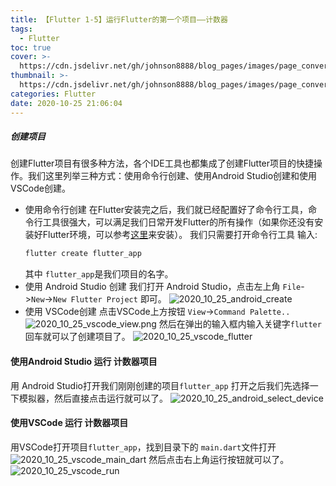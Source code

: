 ```yaml
---
title: 【Flutter 1-5】运行Flutter的第一个项目——计数器
tags:
  - Flutter
toc: true
cover: >-
  https://cdn.jsdelivr.net/gh/johnson8888/blog_pages/images/page_conver_flutter_blue.jpeg
thumbnail: >-
  https://cdn.jsdelivr.net/gh/johnson8888/blog_pages/images/page_conver_flutter_blue.jpeg
categories: Flutter
date: 2020-10-25 21:06:04
---
```



##### **创建项目**
创建Flutter项目有很多种方法，各个IDE工具也都集成了创建Flutter项目的快捷操作。我们这里列举三种方式：使用命令行创建、使用Android Studio创建和使用VSCode创建。
<!--more-->


- 使用命令行创建
在Flutter安装完之后，我们就已经配置好了命令行工具，命令行工具很强大，可以满足我们日常开发Flutter的所有操作（如果你还没有安装好Flutter环境，可以参考[这里](http://fulade.me/2020/09/28/windows-install-flutter/)来安装）。
我们只需要打开命令行工具 输入:
    ``` bash
    flutter create flutter_app
    ```
    其中 `flutter_app`是我们项目的名字。
- 使用 Android Studio 创建
我们打开 Android Studio，点击左上角 `File`->`New`->`New Flutter Project` 即可。
![2020_10_25_android_create](https://cdn.jsdelivr.net/gh/Johnson8888/blog_pages/images/2020_10_25_android_create.png)
- 使用 VSCode创建
 点击VSCode上方按钮 `View`->`Command Palette..`
![2020_10_25_vscode_view.png](https://cdn.jsdelivr.net/gh/Johnson8888/blog_pages/images/2020_10_25_vscode_view.png)
然后在弹出的输入框内输入关键字`flutter`回车就可以了创建项目了。
![2020_10_25_vscode_flutter](https://cdn.jsdelivr.net/gh/Johnson8888/blog_pages/images/2020_10_25_vscode_flutter.png)

#### **使用Android Studio 运行 计数器项目**
用 Android Studio打开我们刚刚创建的项目`flutter_app`
打开之后我们先选择一下模拟器，然后直接点击运行就可以了。
![2020_10_25_android_select_device](https://cdn.jsdelivr.net/gh/Johnson8888/blog_pages/images/2020_10_25_android_select_device.png)

#### **使用VSCode 运行 计数器项目**
用VSCode打开项目`flutter_app`，找到目录下的 `main.dart`文件打开
![2020_10_25_vscode_main_dart](https://cdn.jsdelivr.net/gh/Johnson8888/blog_pages/images/2020_10_25_vscode_main_dart.png)
然后点击右上角运行按钮就可以了。
![2020_10_25_vscode_run](https://cdn.jsdelivr.net/gh/Johnson8888/blog_pages/images/2020_10_25_vscode_run.png)

